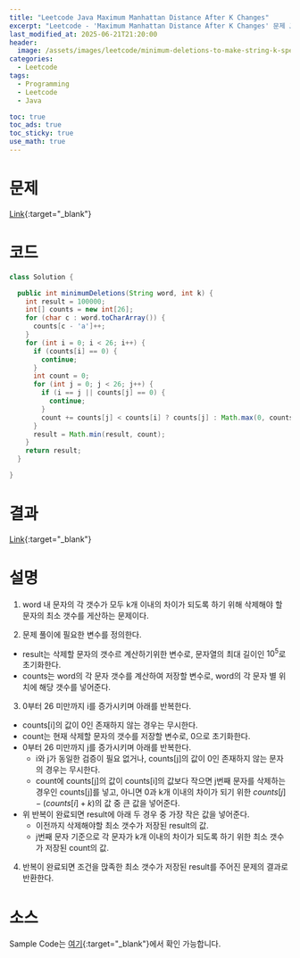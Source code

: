 ```yaml
---
title: "Leetcode Java Maximum Manhattan Distance After K Changes"
excerpt: "Leetcode - 'Maximum Manhattan Distance After K Changes' 문제 Java 풀이"
last_modified_at: 2025-06-21T21:20:00
header:
  image: /assets/images/leetcode/minimum-deletions-to-make-string-k-special.png
categories:
  - Leetcode
tags:
  - Programming
  - Leetcode
  - Java

toc: true
toc_ads: true
toc_sticky: true
use_math: true
---
```

# 문제
[Link](https://leetcode.com/problems/minimum-deletions-to-make-string-k-special/){:target="_blank"}

# 코드
```java
class Solution {

  public int minimumDeletions(String word, int k) {
    int result = 100000;
    int[] counts = new int[26];
    for (char c : word.toCharArray()) {
      counts[c - 'a']++;
    }
    for (int i = 0; i < 26; i++) {
      if (counts[i] == 0) {
        continue;
      }
      int count = 0;
      for (int j = 0; j < 26; j++) {
        if (i == j || counts[j] == 0) {
          continue;
        }
        count += counts[j] < counts[i] ? counts[j] : Math.max(0, counts[j] - (counts[i] + k));
      }
      result = Math.min(result, count);
    }
    return result;
  }

}
```

# 결과
[Link](https://leetcode.com/problems/minimum-deletions-to-make-string-k-special/submissions/1671484565/){:target="_blank"}

# 설명
1. word 내 문자의 각 갯수가 모두 k개 이내의 차이가 되도록 하기 위해 삭제해야 할 문자의 최소 갯수를 게산하는 문제이다.

2. 문제 풀이에 필요한 변수를 정의한다.
- result는 삭제할 문자의 갯수르 계산하기위한 변수로, 문자열의 최대 길이인 $10^5$로 초기화한다.
- counts는 word의 각 문자 갯수를 계산하여 저장할 변수로, word의 각 문자 별 위치에 해당 갯수를 넣어준다.

3. 0부터 26 미만까지 i를 증가시키며 아래를 반복한다.
- counts[i]의 값이 0인 존재하지 않는 경우는 무시한다.
- count는 현재 삭제할 문자의 갯수를 저장할 변수로, 0으로 초기화한다.
- 0부터 26 미만까지 j를 증가시키며 아래를 반복한다.
  - i와 j가 동일한 검증이 필요 없거나, counts[j]의 값이 0인 존재하지 않는 문자의 경우는 무시한다.
  - count에 counts[j]의 값이 counts[i]의 값보다 작으면 j번째 문자를 삭제하는 경우인 counts[j]를 넣고, 아니면 0과  k개 이내의 차이가 되기 위한 $counts[j] - (counts[i] + k)$의 값 중 큰 값을 넣어준다.
- 위 반복이 완료되면 result에 아래 두 경우 중 가장 작은 값을 넣어준다.
  - 이전까지 삭제해야할 최소 갯수가 저장된 result의 값.
  - j번째 문자 기준으로 각 문자가 k개 이내의 차이가 되도록 하기 위한 최소 갯수가 저장된 count의 값.

4. 반복이 완료되면 조건을 맍족한 최소 갯수가 저장된 result를 주어진 문제의 결과로 반환한다.

# 소스
Sample Code는 [여기](https://github.com/GracefulSoul/leetcode/blob/master/src/main/java/gracefulsoul/problems/MinimumDeletionsToMakeStringKSpecial.java){:target="_blank"}에서 확인 가능합니다.